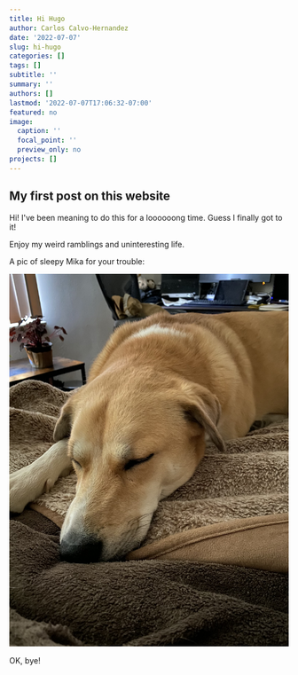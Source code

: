 ```yaml
---
title: Hi Hugo
author: Carlos Calvo-Hernandez
date: '2022-07-07'
slug: hi-hugo
categories: []
tags: []
subtitle: ''
summary: ''
authors: []
lastmod: '2022-07-07T17:06:32-07:00'
featured: no
image:
  caption: ''
  focal_point: ''
  preview_only: no
projects: []
---
```


## My first post on this website

Hi! I've been meaning to do this for a loooooong time. Guess I finally got to it! 

Enjoy my weird ramblings and uninteresting life.

A pic of sleepy Mika for your trouble:

![Mika the dog](mika-sleep.jpeg)




OK, bye!

